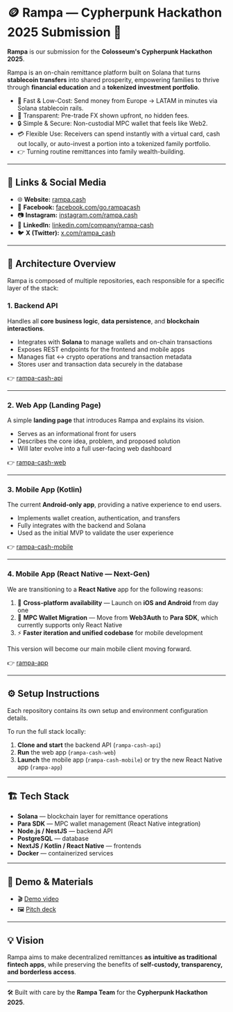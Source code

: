 # 🪙 Rampa — Cypherpunk Hackathon 2025 Submission 🚀

**Rampa** is our submission for the **Colosseum's Cypherpunk Hackathon 2025**.  

Rampa is an on-chain remittance platform built on Solana that turns **stablecoin transfers** into shared prosperity, empowering families to thrive through **financial education** and a **tokenized investment portfolio**.
 
- 💸 Fast & Low-Cost: Send money from Europe → LATAM in minutes via Solana stablecoin rails.
 
- 🔎 Transparent: Pre-trade FX shown upfront, no hidden fees.
 
- 🔒 Simple & Secure: Non-custodial MPC wallet that feels like Web2.
 
- 💳 Flexible Use: Receivers can spend instantly with a virtual card, cash out locally, or auto-invest a portion into a tokenized family portfolio.
 
- 👉 Turning routine remittances into family wealth-building.

---

## 🔗 Links & Social Media

- 🌐 **Website:** [rampa.cash](https://rampa.cash)
- 📘 **Facebook:** [facebook.com/go.rampacash](https://www.facebook.com/go.rampacash)
- 📷 **Instagram:** [instagram.com/rampa.cash](https://www.instagram.com/rampa.cash)
- 💼 **LinkedIn:** [linkedin.com/company/rampa-cash](https://www.linkedin.com/company/rampa-cash/)
- 🐦 **X (Twitter):** [x.com/rampa_cash](https://x.com/rampa_cash)

---

## 🧩 Architecture Overview

Rampa is composed of multiple repositories, each responsible for a specific layer of the stack:

### **1. Backend API**
Handles all **core business logic**, **data persistence**, and **blockchain interactions**.

- Integrates with **Solana** to manage wallets and on-chain transactions  
- Exposes REST endpoints for the frontend and mobile apps  
- Manages fiat ↔ crypto operations and transaction metadata  
- Stores user and transaction data securely in the database  

👉 [rampa-cash-api](https://github.com/rampa-cash/rampa-cash-api)

---

### **2. Web App (Landing Page)**
A simple **landing page** that introduces Rampa and explains its vision.

- Serves as an informational front for users 
- Describes the core idea, problem, and proposed solution  
- Will later evolve into a full user-facing web dashboard  

👉 [rampa-cash-web](https://github.com/rampa-cash/rampa-cash-web)

---

### **3. Mobile App (Kotlin)**
The current **Android-only app**, providing a native experience to end users.

- Implements wallet creation, authentication, and transfers  
- Fully integrates with the backend and Solana  
- Used as the initial MVP to validate the user experience  

👉 [rampa-cash-mobile](https://github.com/rampa-cash/rampa-cash-mobile)

---

### **4. Mobile App (React Native — Next-Gen)**
We are transitioning to a **React Native** app for the following reasons:

1. 📱 **Cross-platform availability** — Launch on **iOS and Android** from day one  
2. 🔗 **MPC Wallet Migration** — Move from **Web3Auth** to **Para SDK**, which currently supports only React Native  
3. ⚡ **Faster iteration and unified codebase** for mobile development

This version will become our main mobile client moving forward.

👉 [rampa-app](https://github.com/rampa-cash/rampa-app)

---

## ⚙️ Setup Instructions

Each repository contains its own setup and environment configuration details.

To run the full stack locally:
1. **Clone and start** the backend API (`rampa-cash-api`)
2. **Run** the web app (`rampa-cash-web`)
3. **Launch** the mobile app (`rampa-cash-mobile`) or try the new React Native app (`rampa-app`)

---

## 🏗️ Tech Stack

- **Solana** — blockchain layer for remittance operations  
- **Para SDK** — MPC wallet management (React Native integration)  
- **Node.js / NestJS** — backend API  
- **PostgreSQL** — database  
- **NextJS / Kotlin / React Native** — frontends  
- **Docker** — containerized services  

---

## 🎥 Demo & Materials

- 🎬 [Demo video](https://youtu.be/SEg-Af2FbSQ)  
- 🖼️ [Pitch deck](https://youtu.be/tejuJBi1Kec)

---

## 💡 Vision

Rampa aims to make decentralized remittances **as intuitive as traditional fintech apps**, while preserving the benefits of **self-custody, transparency, and borderless access**.

---

🛠️ Built with care by the **Rampa Team** for the **Cypherpunk Hackathon 2025**.